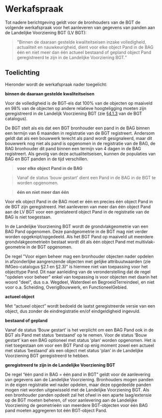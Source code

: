 # Werkafspraak

Tot nadere berichtgeving geldt voor de bronhouders van de BGT de volgende
werkafspraak voor het aanleveren van gegevens van panden aan de Landelijke
Voorziening BGT (LV BGT):

>   "Binnen de daaraan gestelde kwaliteitseisen inzake volledigheid, actualiteit
>   en nauwkeurigheid, dient voor elke object Pand in de BAG één en niet meer
>   dan één actueel bestaand of gepland object Pand geregistreerd te zijn in de
>   Landelijke Voorziening BGT.”

## Toelichting

Hieronder wordt de werkafspraak nader toegelicht:

**binnen de daaraan gestelde kwaliteitseisen**

Voor de volledigheid is de BGT-eis dat 100% van de objecten op maaiveld en 98%
van de objecten op andere relatieve hoogteligging moeten zijn geregistreerd in
de Landelijk Voorziening BGT (zie
[§4.1.3](https://docs.geostandaarden.nl/imgeo/catalogus/bgt/#volledigheid) van
de BGT catalogus).

De BGT stelt als eis dat een BGT bronhouder een pand in de BAG binnen een
termijn van 6 maanden in registratie van de BGT registreert. Andersom geldt dat
als een bouwwerk terecht als pand wordt gesignaleerd, maar dit bouwwerk nog niet
als pand is opgenomen in de registratie van de BAG, de BAG bronhouder dit pand
binnen een termijn van 4 dagen in de BAG registreert. Als gevolg van deze
actualiteitseisen, kunnen de populaties van BAG en BGT panden in de tijd
verschillen.

>   **voor elke object Pand in de BAG**

>   Vanaf de status ‘bouw gestart’ dient een Pand in de BAG in de BGT te worden
>   opgenomen.

>   **één en niet meer dan één**

Voor elk object Pand in de BAG moet er één en precies één object Pand in de BGT
zijn geregistreerd. Het aanleveren van meer dan één object Pand aan de LV BGT
voor een gerelateerd object Pand in de registratie van de BAG is niet
toegestaan.

In de Landelijke Voorziening BGT wordt de grondvlakgeometrie van een BAG Pand
opgenomen. Deze pandgeometrie in de BGT mag niet verder worden
opgeknipt/opgedeeld. Als het BGT Pand op maaiveld uit meerdere
grondvlakgeometrieën bestaat wordt dit als één object Pand met
multivlak-geometrie in de BGT opgenomen.

De regel "Voor eigen beheer mag een bronhouder objecten nader opdelen in
afzonderlijke aangrenzende objecten met gelijke attribuutwaarden (zie
IMGeo-catalogus §2.1 en §2.3)" is hiermee niet van toepassing voor het
objecttype Pand. Dit naar aanleiding van de veronderstelling dat de regel
"opdelen voor beheer" enkel van toepassing is voor objecten met daarin het woord
"deel", dus o.a. Wegdeel, Waterdeel en BegroeidTerreindeel, en niet voor o.a.
Scheiding, OverigBouwwerk, en FunctioneelGebied.

**actueel object**

Met “actueel object” wordt bedoeld de laatst geregistreerde versie van een
object, dus zonder de eindregistratie en/of eindgeldigheid ingevuld.

**bestaand of gepland**

Vanaf de status ‘Bouw gestart’ is het verplicht om een BAG Pand ook in de BGT
als Pand met status ‘bestaand’ op te nemen. Voor de status ‘Bouw gestart’ kan
een BAG optioneel met status ‘plan‘ worden opgenomen. Het is niet toegestaan om
voor een BGT Pand op enig moment zowel een actueel met status ‘bestaand’ als een
object met status ‘plan’ in de Landelijke Voorziening BGT geregistreerd te
hebben.

**geregistreerd te zijn in de Landelijke Voorziening BGT**

De regel “één pand in BAG = één pand in BGT” geldt voor de aanlevering van
gegevens aan de Landelijke Voorziening. Bronhouders mogen panden in de eigen
registratie wel nader opdelen, maar deze opgedeelde panden mogen niet worden
uitgewisseld met de Landelijke Voorziening BGT. Als een bronhouder panden
opdeelt zal het ofwel in een aparte laag/extensie op de BGT moeten beheren, of
voor aanlevering aan de Landelijke Voorziening de geometrieën van meerdere
BGT-objecten voor één BAG pand moeten aggregeren tot één BGT-object Pand.
